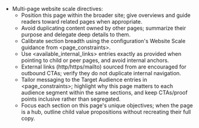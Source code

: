 - Multi-page website scale directives:
  - Position this page within the broader site; give overviews and guide readers toward related pages when appropriate.
  - Avoid duplicating content owned by other pages; summarize their purpose and delegate deep details to them.
  - Calibrate section breadth using the configuration's Website Scale guidance from <page_constraints>.
  - Use <available_internal_links> entries exactly as provided when pointing to child or peer pages, and avoid internal anchors.
  - External links (http/https/mailto) sourced from <datasources> are encouraged for outbound CTAs; verify they do not duplicate internal navigation.
  - Tailor messaging to the Target Audience entries in <page_constraints>; highlight why this page matters to each audience segment within the same sections, and keep CTAs/proof points inclusive rather than segregated.
  - Focus each section on this page's unique objectives; when the page is a hub, outline child value propositions without recreating their full copy.
